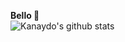 **Bello 👋**   
![Kanaydo's github stats](https://github-readme-stats.vercel.app/api?username=kanaydo&show_icons=true&count_private=true)

